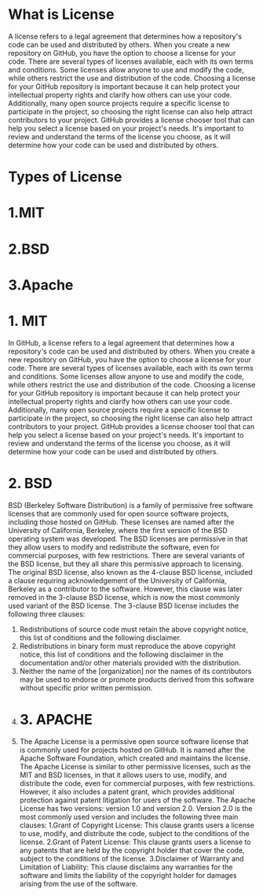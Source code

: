 # What is License
A license refers to a legal agreement that determines how a repository's code can be used and distributed by others. When you create a new repository on GitHub, you have the option to choose a license for your code.
There are several types of licenses available, each with its own terms and conditions. Some licenses allow anyone to use and modify the code, while others restrict the use and distribution of the code.
Choosing a license for your GitHub repository is important because it can help protect your intellectual property rights and clarify how others can use your code. Additionally, many open source projects require a specific license to participate in the project, so choosing the right license can also help attract contributors to your project.
GitHub provides a license chooser tool that can help you select a license based on your project's needs. It's important to review and understand the terms of the license you choose, as it will determine how your code can be used and distributed by others.

# Types of License

# 1.MIT
# 2.BSD
# 3.Apache
# 1. MIT
In GitHub, a license refers to a legal agreement that determines how a repository's code can be used and distributed by others. When you create a new repository on GitHub, you have the option to choose a license for your code.
There are several types of licenses available, each with its own terms and conditions. Some licenses allow anyone to use and modify the code, while others restrict the use and distribution of the code.
Choosing a license for your GitHub repository is important because it can help protect your intellectual property rights and clarify how others can use your code. Additionally, many open source projects require a specific license to participate in the project, so choosing the right license can also help attract contributors to your project.
GitHub provides a license chooser tool that can help you select a license based on your project's needs. It's important to review and understand the terms of the license you choose, as it will determine how your code can be used and distributed by others.
# 2. BSD
BSD (Berkeley Software Distribution) is a family of permissive free software licenses that are commonly used for open source software projects, including those hosted on GitHub. These licenses are named after the University of California, Berkeley, where the first version of the BSD operating system was developed.
The BSD licenses are permissive in that they allow users to modify and redistribute the software, even for commercial purposes, with few restrictions. There are several variants of the BSD license, but they all share this permissive approach to licensing.
The original BSD license, also known as the 4-clause BSD license, included a clause requiring acknowledgement of the University of California, Berkeley as a contributor to the software. However, this clause was later removed in the 3-clause BSD license, which is now the most commonly used variant of the BSD license.
The 3-clause BSD license includes the following three clauses:
1. Redistributions of source code must retain the above copyright notice, this list of conditions and the following disclaimer.
2. Redistributions in binary form must reproduce the above copyright notice, this list of conditions and the following disclaimer in the documentation and/or other materials provided with the distribution.
3. Neither the name of the [organization] nor the names of its contributors may be used to endorse or promote products derived from this software without specific prior written permission.
4. # 3. APACHE
5. The Apache License is a permissive open source software license that is commonly used for projects hosted on GitHub. It is named after the Apache Software Foundation, which created and maintains the license.
The Apache License is similar to other permissive licenses, such as the MIT and BSD licenses, in that it allows users to use, modify, and distribute the code, even for commercial purposes, with few restrictions. However, it also includes a patent grant, which provides additional protection against patent litigation for users of the software.
The Apache License has two versions: version 1.0 and version 2.0. Version 2.0 is the most commonly used version and includes the following three main clauses:
1.Grant of Copyright License: This clause grants users a license to use, modify, and distribute the code, subject to the conditions of the license.
2.Grant of Patent License: This clause grants users a license to any patents that are held by the copyright holder that cover the code, subject to the conditions of the license.
3.Disclaimer of Warranty and Limitation of Liability: This clause disclaims any warranties for the software and limits the liability of the copyright holder for damages arising from the use of the software.
